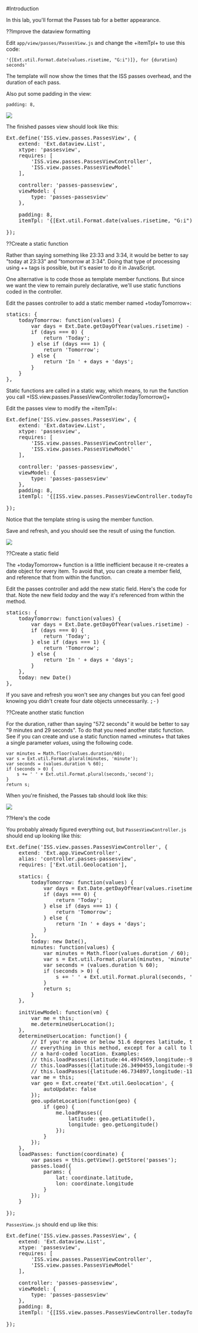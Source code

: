 #Introduction

In this lab, you'll format the Passes tab for a better appearance.

??Improve the dataview formatting

Edit `app/view/passes/PassesView.js` and change the +itemTpl+ to use this code:

    '{[Ext.util.Format.date(values.risetime, "G:i")]}, for {duration} seconds'

The template will now show the times that the ISS passes overhead, and the duration of each pass.

Also put some padding in the view: 

    padding: 8,


<img src="resources/images/iss/PassesTimeSeconds.png"/>

The finished passes view should look like this:

<pre class="runnable readonly">
Ext.define('ISS.view.passes.PassesView', {
    extend: 'Ext.dataview.List',
    xtype: 'passesview',
    requires: [
        'ISS.view.passes.PassesViewController',
        'ISS.view.passes.PassesViewModel'
    ],

    controller: 'passes-passesview',
    viewModel: {
        type: 'passes-passesview'
    },
    
    padding: 8,
    itemTpl: '{[Ext.util.Format.date(values.risetime, "G:i")]}, for {duration} seconds'

});
</pre>


??Create a static function

Rather than saying something like 23:33 and 3:34, it would be better to say 
"today at 23:33" and "tomorrow at 3:34". Doing that type of processing 
using +<tpl>+ tags is possible, but it's easier to do it in JavaScript.

One alternative is to code those as template member functions. But since we
want the view to remain purely declarative, we'll use static functions coded
in the controller. 

Edit the passes controller to add a static member named +todayTomorrow+:
<pre class="runnable readonly text 240">
statics: {
    todayTomorrow: function(values) {
        var days = Ext.Date.getDayOfYear(values.risetime) - Ext.Date.getDayOfYear(new Date());
        if (days === 0) {
            return 'Today';
        } else if (days === 1) {
            return 'Tomorrow';
        } else {
            return 'In ' + days + 'days';
        }
    }
},</pre>

Static functions are called in a static way, which means, to run the function you
call +ISS.view.passes.PassesViewController.todayTomorrow()+

Edit the passes view to modify the +itemTpl+:

<pre class="runnable readonly">
Ext.define('ISS.view.passes.PassesView', {
    extend: 'Ext.dataview.List',
    xtype: 'passesview',
    requires: [
        'ISS.view.passes.PassesViewController',
        'ISS.view.passes.PassesViewModel'
    ],

    controller: 'passes-passesview',
    viewModel: {
        type: 'passes-passesview'
    },
    padding: 8,
    itemTpl: '{[ISS.view.passes.PassesViewController.todayTomorrow(values)]} at {[Ext.util.Format.date(values.risetime, "G:i")]}, for {duration} seconds'

});
</pre>

Notice that the template string is using the member function.

Save and refresh, and you should see the result of using the function.

<img src="resources/images/iss/PassesTodayTomorrow.png"/>


??Create a static field

The +todayTomorrow+ function is a little inefficient because it re-creates a date object for every item. 
To avoid that, you can create a member field, and reference that from within the function. 

Edit the passes controller and add the new static field. Here's the code for that. 
Note the new field *today* and the way it's referenced from within the method.

<pre class="runnable readonly text">
statics: {
    todayTomorrow: function(values) {
        var days = Ext.Date.getDayOfYear(values.risetime) - Ext.Date.getDayOfYear(this.today);
        if (days === 0) {
            return 'Today';
        } else if (days === 1) {
            return 'Tomorrow';
        } else {
            return 'In ' + days + 'days';
        }
    },
    today: new Date()
},
</pre>

If you save and refresh you won't see any changes but you can feel good knowing
you didn't create four date objects unnecessarily. <tt>;-)</tt> 


??Create another static function

For the duration, rather than saying "572 seconds" it would be better to say "9 minutes and 29 seconds". 
To do that you need another static function. See if you can create and use a static function named
+minutes+ that takes a single parameter *values*, using the following code.

    var minutes = Math.floor(values.duration/60);
    var s = Ext.util.Format.plural(minutes, 'minute');
    var seconds = (values.duration % 60);
    if (seconds > 0) {
        s += ' ' + Ext.util.Format.plural(seconds,'second');
    }
    return s;


When you're finished, the Passes tab should look like this:

<img src="resources/images/iss/PassesTimeMinutesAndSeconds.png"/>


??Here's the code

You probably already figured everything out, but `PassesViewController.js` should end up looking like this:

<pre class="runnable readonly">
Ext.define('ISS.view.passes.PassesViewController', {
    extend: 'Ext.app.ViewController',
    alias: 'controller.passes-passesview',
    requires: ['Ext.util.Geolocation'],

    statics: {
        todayTomorrow: function(values) {
            var days = Ext.Date.getDayOfYear(values.risetime) - Ext.Date.getDayOfYear(this.today);
            if (days === 0) {
                return 'Today';
            } else if (days === 1) {
                return 'Tomorrow';
            } else {
                return 'In ' + days + 'days';
            }
        },
        today: new Date(),
        minutes: function(values) {
            var minutes = Math.floor(values.duration / 60);
            var s = Ext.util.Format.plural(minutes, 'minute');
            var seconds = (values.duration % 60);
            if (seconds > 0) {
                s += ' ' + Ext.util.Format.plural(seconds, 'second');
            }
            return s;
        }
    },

    initViewModel: function(vm) {
        var me = this;
        me.determineUserLocation();
    },
    determineUserLocation: function() {
        // If you're above or below 51.6 degrees latitude, then you'll can delete
        // everything in this method, except for a call to loadPasses(), passing in
        // a hard-coded location. Examples:
        // this.loadPasses({latitude:44.4974569,longitude:-92.2629124}); // Stockholm, Wisconsin
        // this.loadPasses({latitude:26.3490455,longitude:-98.1680219}); // Edinburg, Texas
        // this.loadPasses({latitude:46.734897,longitude:-117.000883}); // Moscow, Idaho
        var me = this;
        var geo = Ext.create('Ext.util.Geolocation', {
            autoUpdate: false
        });
        geo.updateLocation(function(geo) {
            if (geo) {
                me.loadPasses({
                    latitude: geo.getLatitude(),
                    longitude: geo.getLongitude()
                });
            }
        });
    },
    loadPasses: function(coordinate) {
        var passes = this.getView().getStore('passes');
        passes.load({
            params: {
                lat: coordinate.latitude,
                lon: coordinate.longitude
            }
        });
    }

});</pre>

`PassesView.js` should end up like this:
<pre class="runnable readonly">
Ext.define('ISS.view.passes.PassesView', {
    extend: 'Ext.dataview.List',
    xtype: 'passesview',
    requires: [
        'ISS.view.passes.PassesViewController',
        'ISS.view.passes.PassesViewModel'
    ],

    controller: 'passes-passesview',
    viewModel: {
        type: 'passes-passesview'
    },
    padding: 8,
    itemTpl: '{[ISS.view.passes.PassesViewController.todayTomorrow(values)]} at {[Ext.util.Format.date(values.risetime, "G:i")]}, for {[ISS.view.passes.PassesViewController.minutes(values)]}'

});
</pre>

<!--  
#Solution

- <a href="resources/student/labsolutions/iss/iss-enhance-passes-dataview" target="source">Browse the code</a>
- <a href="resources/student/labsolutions/iss/iss-enhance-passes-dataview.zip">Solution zip</a> <small>(<a href="#2016-02-24_17-26_13-021_Z">How to Use a Lab Solution</a>)</small>
 -->





